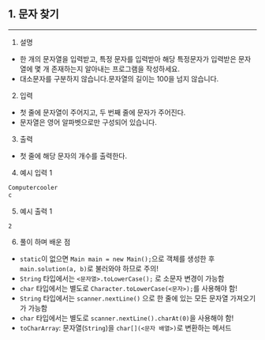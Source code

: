 ## 1. 문자 찾기

---

1. 설명
- 한 개의 문자열을 입력받고, 특정 문자를 입력받아 해당 특정문자가 입력받은 문자열에 몇 개 존재하는지 알아내는 프로그램을 작성하세요.
- 대소문자를 구분하지 않습니다.문자열의 길이는 100을 넘지 않습니다.

2. 입력
- 첫 줄에 문자열이 주어지고, 두 번째 줄에 문자가 주어진다.
- 문자열은 영어 알파벳으로만 구성되어 있습니다.

3. 출력
- 첫 줄에 해당 문자의 개수를 출력한다.

4. 예시 입력 1
```bash
Computercooler
c
```
5. 예시 출력 1
```bash
2
```

6. 풀이 하며 배운 점
- `static`이 없으면 `Main main = new Main();`으로 객체를 생성한 후 `main.solution(a, b)`로 불러와야 하므로 주의!
- `String` 타입에서는 `<문자열>.toLowerCase();` 로 소문자 변경이 가능함
- `char` 타입에서는 별도로 `Character.toLowerCase(<문자>);`를 사용해야 함!
- `String` 타입에서는 `scanner.nextLine()` 으로 한 줄에 있는 모든 문자열 가져오기가 가능함
- `char` 타입에서는 별도로 `scanner.nextLine().charAt(0)`을 사용해야 함!
- `toCharArray`: 문자열(`String`)을 `char[](<문자 배열>)`로 변환하는 메서드